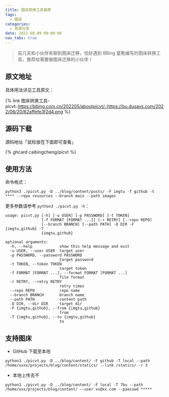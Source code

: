 ```yaml
---
title: 图床转换工具推荐
tags:
  - 图床
categories:
  - 资源分享
date: 2022-08-09 00:00:00
nav_tabs: true
---
```


> 前几天和小伙伴有聊到图床迁移，恰好遇到 BBing 童靴编写的图床转换工具，推荐给需要做图床迁移的小伙伴！

<!-- more -->

## 原文地址

具体用法详见工具原文：

{% link 图床转换工具-picvt::https://bbing.com.cn/202205/aboutpicvt/::https://bu.dusays.com/2022/06/20/62affefe3f2d4.png %}

## 源码下载

源码地址「鼠标放在下面即可查看」

{% ghcard caibingcheng/picvt %}

## 使用方法

命令格式：

```
python3 ./picvt.py -D ../blog/content/posts/ -F imgtu -T github -t **** --repo resources --branch main --path images
```

更多参数请参考 `python3 ./picvt.py -h`：

```
usage: picvt.py [-h] [-u USER] [-p PASSWORD] [-t TOKEN]
                [-f FORMAT [FORMAT ...]] [-r RETRY] [--repo REPO]
                [--branch BRANCH] [--path PATH] -D DIR -F {imgtu,github} -T
                {imgtu,github}

optional arguments:
  -h, --help            show this help message and exit
  -u USER, --user USER  target user
  -p PASSWORD, --password PASSWORD
                        target password
  -t TOKEN, --token TOKEN
                        target token
  -f FORMAT [FORMAT ...], --format FORMAT [FORMAT ...]
                        file format
  -r RETRY, --retry RETRY
                        retry times
  --repo REPO           repo name
  --branch BRANCH       branch name
  --path PATH           content path
  -D DIR, --dir DIR     target dir
  -F {imgtu,github}, --from {imgtu,github}
                        from
  -T {imgtu,github}, --to {imgtu,github}
                        to
```

## 支持图床

* GitHub 下载至本地

```
python3 ./picvt.py -D ../blog/content/ -F github -T local --path /home/xxxx/projects/blog/content/statics/ --link /statics/ -r 3
```

* 本地上传去不

```
python3 ./picvt.py -D ../blog/content/ -F local -T 7bu --path /home/xxx/projects/blog/content/ --user xx@xx.com --paasswd *****
```